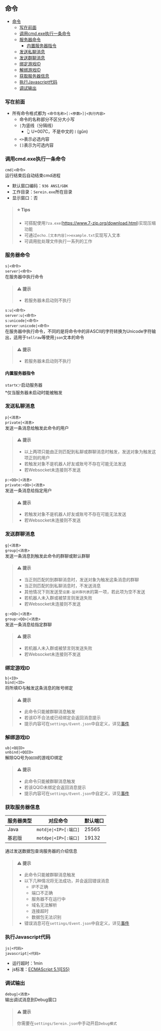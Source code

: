 ## 命令
- [命令](#命令)
  - [写在前面](#写在前面)
  - [调用cmd.exe执行一条命令](#调用cmdexe执行一条命令)
  - [服务器命令](#服务器命令)
    - [内置服务器指令](#内置服务器指令)
  - [发送私聊消息](#发送私聊消息)
  - [发送群聊消息](#发送群聊消息)
  - [绑定游戏ID](#绑定游戏id)
  - [解绑游戏ID](#解绑游戏id)
  - [获取服务器信息](#获取服务器信息)
  - [执行Javascript代码](#执行javascript代码)
  - [调试输出](#调试输出)

### 写在前面
- 所有命令格式都为 `<命令名称>[:<参数>]|<执行内容>`  
  - 命令的名称部分不区分大小写   
  - `|`为竖线（分隔线）
    - 👆 U+007C，不是中文的`丨`(gǔn)
  - `<>`表示必选内容   
  - `[]`表示为可选内容 



### 调用cmd.exe执行一条命令   
`cmd|<命令>`   
运行结束后自动结束cmd进程
- 默认窗口编码：`936 ANSI/GBK`  
- 工作目录：`Serein.exe`所在目录  
- 显示窗口：否  

>#### ⭐ Tips 
>- 可搭配使用`7za.exe`(https://www.7-zip.org/download.html)实现压缩功能  
>- 可通过`echo.[文本内容]>>example.txt`实现写入文本
>- 可调用批处理文件执行一系列的工作
  

### 服务器命令
`s|<命令>`   
`server|<命令>`   
在服务器中执行命令  

>#### ⚠ 提示
>- 若服务器未启动则不执行 

`s:u|<命令>`    
`server:u|<命令>`  
`s:unicode|<命令>`     
`server:unicode|<命令>`  
在服务器中执行命令，不同的是将命令中的非ASCII的字符转换为Unicode字符输出，适用于`tellraw`等使用`json`文本的命令

>#### ⚠ 提示
>- 若服务器未启动则不执行 

#### 内置服务器指令
`start`👉启动服务器  
*仅当服务器未启动时能被触发  

### 发送私聊消息
`p|<消息>`  
`private|<消息>`  
发送一条消息给触发此命令的用户



>#### ⚠ 提示
>- 以上两项只能由正则匹配到私聊或群聊消息时触发，发送对象为触发这项正则的用户
>- 若触发对象不是机器人好友或账号不存在可能无法发送
>- 若Websocket未连接则不发送  

`p:<QQ>|<消息>`  
`private:<QQ>|<消息>`  
发送一条消息给指定用户

>#### ⚠ 提示
>- 若触发对象不是机器人好友或账号不存在可能无法发送
>- 若Websocket未连接则不发送


### 发送群聊消息
`g|<消息>`  
`group|<消息>`  
发送一条消息到触发此命令的群聊或默认群聊

>#### ⚠ 提示
>- 当正则匹配的到群聊消息时，发送对象为触发这条消息的群聊
>- 当正则匹配的到私聊消息时，不发送消息
>- 其他情况下则发送至`设置-监听群列表`的第一项，若此项为空不发送
>- 若机器人未入群或被禁言则发送失败
>- 若Websocket未连接则不发送

`g:<QQ>|<消息>`  
`group:<QQ>|<消息>`  
发送一条消息给指定群聊

>#### ⚠ 提示
>- 若机器人未入群或被禁言则发送失败
>- 若Websocket未连接则不发送

### 绑定游戏ID
`b|<ID>`  
`bind|<ID>`  
将所填ID与触发这条消息的账号绑定
>#### ⚠ 提示
>- 此命令只能被群聊消息触发
>- 若该ID不合法或已经绑定会返回消息提示
>- 提示内容可在`settings/Event.json`中自定义，详见[事件](Event.md)  


### 解绑游戏ID
`ub|<QQID>`  
`unbind|<QQID>`  
解除QQ号为`QQID`的游戏ID绑定

>#### ⚠ 提示
>- 此命令只能被群聊消息触发
>- 若该QQID未绑定会返回消息提示
>- 提示内容可在`settings/Event.json`中自定义，详见[事件](Event.md)

### 获取服务器信息
| 服务器类型 | 对应命令 | 默认端口 |  
| --- | --- | --- |
|Java | `motdje\|<IP>[:端口]`| 25565|
|基岩版 | `motdpe\|<IP>[:端口]`| 19132|

通过发送数据包查询服务器的介绍信息

>#### ⚠ 提示
>- 此命令只能被群聊消息触发
>- 以下几种情况将无法成功，并会返回错误消息 
>   - IP不正确
>   - 端口不正确
>   - 服务器不在运行中
>   - 域名无法解析
>   - 连接超时
>   - 数据包无法识别
>- 错误消息可在`settings/Event.json`中自定义，详见[事件](Event.md)

### 执行Javascript代码
`js|<代码>`  
`javascript|<代码>`
- 运行超时：1min
- js标准：[ECMAScript 5.1(ES5)](http://www.ecma-international.org/ecma-262/5.1/)



### 调试输出
`debug|<消息>`  
输出调试消息到Debug窗口
>#### ⚠ 提示
>你需要在`settings/Serein.json`中手动开启`Debug模式`